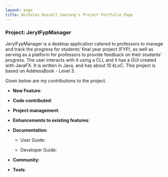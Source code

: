 ```yaml
---
layout: page
title: Nicholas Russell Saerang's Project Portfolio Page
---
```


### Project: JerylFypManager

JerylFypManager is a desktop application catered to professors to manage and track the progress for students’ final year project (FYP), as well as serving as a platform for professors to provide feedback on their students’ progress. The user interacts with it using a CLI, and it has a GUI created with JavaFX. It is written in Java, and has about 10 kLoC. This project is based on AddressBook - Level 3.

Given below are my contributions to the project.

* **New Feature**:

* **Code contributed**:

* **Project management**:

* **Enhancements to existing features**:

* **Documentation**:
    * User Guide:

    * Developer Guide:

* **Community**:

* **Tools**:
